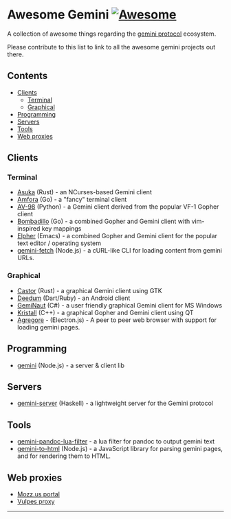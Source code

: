 # Awesome Gemini [![Awesome](https://awesome.re/badge-flat.svg)](https://awesome.re)
A collection of awesome things regarding the [gemini protocol][1] ecosystem.

Please contribute to this list to link to all the awesome gemini projects out there.

## Contents

- [Clients](#clients)
  - [Terminal](#terminal)
  - [Graphical](#graphical)
- [Programming](#programming)
- [Servers](#servers)
- [Tools](#tools)
- [Web proxies](#web-proxies)

## Clients

### Terminal
- [Asuka](https://tildegit.org/julienxx/asuka) (Rust) - an NCurses-based Gemini client
- [Amfora](https://github.com/makeworld-the-better-one/amfora) (Go) - a "fancy" terminal client
- [AV-98](https://tildegit.org/solderpunk/AV-98) (Python) - a Gemini client derived from the popular VF-1 Gopher client
- [Bombadillo](https://rawtext.club/~sloum/bombadillo.html) (Go) - a combined Gopher and Gemini client with vim-inspired key mappings
- [Elpher](https://thelambdalab.xyz/elpher/) (Emacs) - a combined Gopher and Gemini client for the popular text editor / operating system
- [gemini-fetch](https://github.com/RangerMauve/gemini-fetch) (Node.js) - a cURL-like CLI for loading content from gemini URLs.

### Graphical
- [Castor](https://git.sr.ht/~julienxx/castor) (Rust) - a graphical Gemini client using GTK
- [Deedum](https://github.com/snoe/deedum/releases) (Dart/Ruby) - an Android client
- [GemiNaut](https://www.marmaladefoo.com/pages/geminaut) (C#) - a user friendly graphical Gemini client for MS Windows
- [Kristall](https://github.com/MasterQ32/kristall) (C++) - a graphical Gopher and Gemini client using QT
- [Agregore](https://github.com/RangerMauve/agregore-browser#fetch-api-for-gemini) - (Electron.js) - A peer to peer web browser with support for loading gemini pages.

## Programming
- [gemini](https://github.com/derhuerst/gemini) (Node.js) - a server & client lib

## Servers
- [gemini-server](https://hackage.haskell.org/package/gemini-server) (Haskell) - a lightweight server for the Gemini protocol

## Tools
- [gemini-pandoc-lua-filter](https://github.com/kr1sp1n/gemini-pandoc-lua-filter) - a lua filter for pandoc to output gemini text
- [gemini-to-html](https://github.com/RangerMauve/gemini-to-html) (Node.js) - a JavaScript library for parsing gemini pages, and for rendering them to HTML.

## Web proxies
- [Mozz.us portal](https://portal.mozz.us/gemini/gemini.circumlunar.space/)
- [Vulpes proxy](https://proxy.vulpes.one/gemini/gemini.circumlunar.space/)

---
[1]: https://gemini.circumlunar.space/
